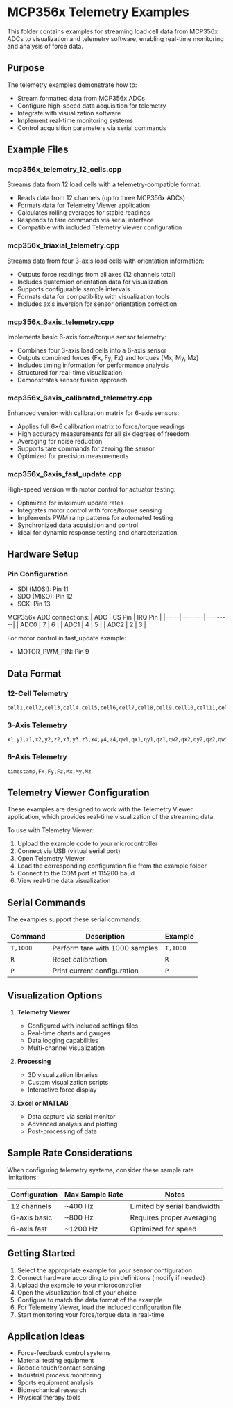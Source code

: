 # MCP356x Telemetry Examples

This folder contains examples for streaming load cell data from MCP356x ADCs to visualization and telemetry software, enabling real-time monitoring and analysis of force data.

## Purpose

The telemetry examples demonstrate how to:
- Stream formatted data from MCP356x ADCs
- Configure high-speed data acquisition for telemetry
- Integrate with visualization software
- Implement real-time monitoring systems
- Control acquisition parameters via serial commands

## Example Files

### mcp356x_telemetry_12_cells.cpp
Streams data from 12 load cells with a telemetry-compatible format:
- Reads data from 12 channels (up to three MCP356x ADCs)
- Formats data for Telemetry Viewer application
- Calculates rolling averages for stable readings
- Responds to tare commands via serial interface
- Compatible with included Telemetry Viewer configuration

### mcp356x_triaxial_telemetry.cpp
Streams data from four 3-axis load cells with orientation information:
- Outputs force readings from all axes (12 channels total)
- Includes quaternion orientation data for visualization
- Supports configurable sample intervals
- Formats data for compatibility with visualization tools
- Includes axis inversion for sensor orientation correction

### mcp356x_6axis_telemetry.cpp
Implements basic 6-axis force/torque sensor telemetry:
- Combines four 3-axis load cells into a 6-axis sensor
- Outputs combined forces (Fx, Fy, Fz) and torques (Mx, My, Mz)
- Includes timing information for performance analysis
- Structured for real-time visualization
- Demonstrates sensor fusion approach

### mcp356x_6axis_calibrated_telemetry.cpp
Enhanced version with calibration matrix for 6-axis sensors:
- Applies full 6×6 calibration matrix to force/torque readings
- High accuracy measurements for all six degrees of freedom
- Averaging for noise reduction
- Supports tare commands for zeroing the sensor
- Optimized for precision measurements

### mcp356x_6axis_fast_update.cpp
High-speed version with motor control for actuator testing:
- Optimized for maximum update rates
- Integrates motor control with force/torque sensing
- Implements PWM ramp patterns for automated testing
- Synchronized data acquisition and control
- Ideal for dynamic response testing and characterization

## Hardware Setup

### Pin Configuration
- SDI (MOSI): Pin 11
- SDO (MISO): Pin 12
- SCK: Pin 13

MCP356x ADC connections:
| ADC | CS Pin | IRQ Pin |
|-----|--------|---------|
| ADC0 | 7 | 6 |
| ADC1 | 4 | 5 |
| ADC2 | 2 | 3 |

For motor control in fast_update example:
- MOTOR_PWM_PIN: Pin 9

## Data Format

### 12-Cell Telemetry
```
cell1,cell2,cell3,cell4,cell5,cell6,cell7,cell8,cell9,cell10,cell11,cell12
```

### 3-Axis Telemetry
```
x1,y1,z1,x2,y2,z2,x3,y3,z3,x4,y4,z4,qw1,qx1,qy1,qz1,qw2,qx2,qy2,qz2,qw3,qx3,qy3,qz3,qw4,qx4,qy4,qz4
```

### 6-Axis Telemetry
```
timestamp,Fx,Fy,Fz,Mx,My,Mz
```

## Telemetry Viewer Configuration

These examples are designed to work with the Telemetry Viewer application, which provides real-time visualization of the streaming data.

To use with Telemetry Viewer:
1. Upload the example code to your microcontroller
2. Connect via USB (virtual serial port)
3. Open Telemetry Viewer
4. Load the corresponding configuration file from the example folder
5. Connect to the COM port at 115200 baud
6. View real-time data visualization

## Serial Commands

The examples support these serial commands:

| Command | Description | Example |
|---------|-------------|---------|
| `T,1000` | Perform tare with 1000 samples | `T,1000` |
| `R` | Reset calibration | `R` |
| `P` | Print current configuration | `P` |

## Visualization Options

1. **Telemetry Viewer**
   - Configured with included settings files
   - Real-time charts and gauges
   - Data logging capabilities
   - Multi-channel visualization

2. **Processing**
   - 3D visualization libraries
   - Custom visualization scripts
   - Interactive force display

3. **Excel or MATLAB**
   - Data capture via serial monitor
   - Advanced analysis and plotting
   - Post-processing of data

## Sample Rate Considerations

When configuring telemetry systems, consider these sample rate limitations:

| Configuration | Max Sample Rate | Notes |
|---------------|-----------------|-------|
| 12 channels   | ~400 Hz         | Limited by serial bandwidth |
| 6-axis basic  | ~800 Hz         | Requires proper averaging |
| 6-axis fast   | ~1200 Hz        | Optimized for speed |

## Getting Started

1. Select the appropriate example for your sensor configuration
2. Connect hardware according to pin definitions (modify if needed)
3. Upload the example to your microcontroller
4. Open the visualization tool of your choice
5. Configure to match the data format of the example
6. For Telemetry Viewer, load the included configuration file
7. Start monitoring your force/torque data in real-time

## Application Ideas

- Force-feedback control systems
- Material testing equipment
- Robotic touch/contact sensing
- Industrial process monitoring
- Sports equipment analysis
- Biomechanical research
- Physical therapy tools
